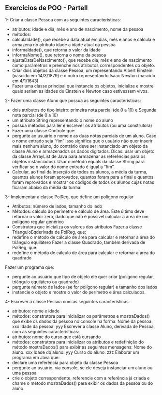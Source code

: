 ## Exercícios de POO - ParteII

1- Criar a classe Pessoa com as seguintes características:
* atributos: idade e dia, mês e ano de nascimento, nome da pessoa
* métodos:
* calculaIdade(), que recebe a data atual em dias, mês e anos e calcula e
armazena no atributo idade a idade atual da pessoa
* informaIdade(), que retorna o valor da idade
* informaNome(), que retorna o nome da pessoa
* ajustaDataDeNascimento(), que recebe dia, mês e ano de nascimento
como parâmetros e preenche nos atributos correspondentes do objeto.
* Criar dois objetos da classe Pessoa, um representando Albert Einstein (nascido
em 14/3/1879) e o outro representando Isaac Newton (nascido em 4/1/1643)
* Fazer uma classe principal que instancie os objetos, inicialize e mostre quais
seriam as idades de Einstein e Newton caso estivessem vivos.

2- Fazer uma classe Aluno que possua as seguintes características:
* dois atributos do tipo inteiro: primeira nota parcial (de 0 a 10) e Segunda
nota parcial (de 0 a 10)
* um atributo String representando o nome do aluno 
* possua métodos para ler e escrever os atributos (ou uma construtora)
* Fazer uma classe Controle que:
* pergunte ao usuário o nome e as duas notas parciais de um aluno. Caso o
nome entrado seja “fim” isso significa que o usuário não quer inserir mais
nenhum aluno, do contrário deve ser instanciado um objeto da classe Aluno e
armazenados os dados digitados.
Dicas: usar um objeto da classe ArrayList de Java para armazenar as
referências para os objetos instanciados). Usar o método equals da classe
String para verificar se o valor do nome entrado é igual a “fim”.
* Calcular, ao final da inserção de todos os alunos, a média da turma, quantos
alunos foram aprovados, quantos foram para a final e quantos foram
reprovados e mostrar os códigos de todos os alunos cujas notas ficaram abaixo
da média da turma.

3- Implementar a classe PolReg, que define um polígono regular
* Atributos: número de lados, tamanho do lado
* Métodos: cálculo do perímetro e cálculo de área.
Este último deve retornar o valor zero, dado que não é possível calcular a área
de um polígono regular genérico
* Construtora que inicializa os valores dos atributos
Fazer a classe TrianguloEqderivada de PolReg, que:
* redefine o método de cálculo de área para calcular e retornar a área do
triângulo equilátero
Fazer a classe Quadrado, também derivada de PolReg, que:
* redefine o método de cálculo de área para calcular e retornar a área do
quadrado

Fazer um programa que:
* pergunte ao usuário que tipo de objeto ele quer criar (polígono regular,
triângulo equilátero ou quadrado)
* pergunte número de lados (se for polígono regular) e tamanho dos lados
* instancie o objeto e mostre o valor do perímetro e área
calculados.

4- Escrever a classe Pessoa com as seguintes características:
* atributos: nome e idade
* métodos: construtora para inicializar os parâmetros e mostraDados() que
exibe os dados da pessoa no console na forma:
Nome da pessoa: xxx
Idade da pessoa: yyy
Escrever a classe Aluno, derivada de Pessoa, com as seguintes características:
* atributos: nome do curso que está cursando
* métodos: construtora para inicializar os atributos e redefinição do método
mostraDados() para exibir as seguintes mensagens:
Nome do aluno: xxx
Idade do aluno: yyy
Curso do aluno: zzz
Elaborar um programa em Java que:
* declare uma referência para objeto da classe Pessoa
* pergunte ao usuário, via console, se ele deseja instanciar um aluno ou uma
pessoa
* crie o objeto correspondente, referencie com a referência já criada e chame
o método mostraDados() para exibir os dados da pessoa ou do aluno.